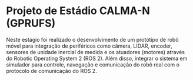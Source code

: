 # Projeto de Estádio CALMA-N (GPRUFS)

Neste estágio foi realizado o desenvolvimento de um protótipo de robô móvel para
integração de periféricos como câmera, LIDAR, encoder, sensores de unidade inercial de
medida e os atuadores (motores) através do Robotic Operating System 2 (ROS 2). Além
disso, integrar o sistema em simulador para controle, navegação e comunicação do robô real
com o protocolo de comunicação do ROS 2.

